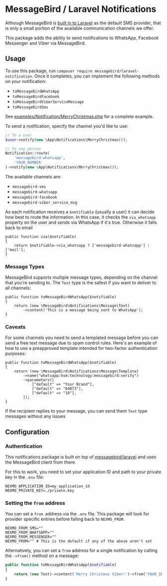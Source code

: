# MessageBird / Laravel Notifications

Although MessageBird is [built in to Laravel](https://laravel.com/docs/5.7/notifications#sms-notifications) as the default SMS provider, that is only a small portion of the available communication channels we offer.

This package adds the ability to send notifications to WhatsApp, Facebook Messenger and Viber via MessageBird.

## Usage

To use this package, run `composer require messagebird/laravel-notification`. Once it completes, you can implement the following methods on your notification:

* `toMessageBirdWhatsApp`
* `toMessageBirdFacebook`
* `toMessageBirdViberServiceMessage`
* `toMessageBirdSms`

See [examples/Notification/MerryChristmas.php](examples/Notification/MerryChristmas.php) for a complete example.

To send a notification, specify the channel you'd like to use:

```php
// To a user
$user->notify(new \App\Notifications\MerryChristmas());

// To any person
Notification::route(
    'messagebird-whatsapp',
    'YOUR_NUMBER'
)->notify(new \App\Notifications\MerryChristmas());
```

The available channels are:

* `messagebird-sms`
* `messagebird-whatsapp`
* `messagebird-facebook`
* `messagebird-viber_service_msg`

As each notification receives a `$notifiable` (usually a user) it can decide how best to route the information. In this case, it checks the `via_whatsapp` property on the user and sends via WhatsApp if it's true. Otherwise it falls back to email

```
public function via($notifiable)
{
    return $notifiable->via_whatsapp ? ['messagebird-whatsapp'] : ['mail'];
}
```

### Message Types

MessageBird supports multiple message types, depending on the channel that you're sending to. The `Text` type is the safest if you want to deliver to all channels:

```
public function toMessageBirdWhatsApp($notifiable)
{
    return (new \MessageBird\Notifications\Message\Text)
        ->content('This is a message being sent to WhatsApp');
}
```

### Caveats

For some channels you need to send a templated message before you can send a free text message due to spam control rules. Here's an example of how to use a preapproved template intended for two-factor authentication purposes:

```
public function toMessageBirdWhatsApp($notifiable)
{
    return (new \MessageBird\Notifications\Message\Template)
        ->name("whatsapp:hsm:technology:messagebird:verify")
        ->parameters([
            ["default" => "Your Brand"],
            ["default" => "64873"],
            ["default" => "10"],
        ]);
}
```

If the recipient replies to your message, you can send them `Text` type messages without any issues

## Configuration

### Authentication

This notifications package is built on top of [messagebird/laravel](https://github.com/MessageBird/messagebird-laravel) and uses the MessageBird client from there.

For this to work, you need to set your application ID and path to your private key in the `.env` file:

```
NEXMO_APPLICATION_ID=my_application_id
NEXMO_PRIVATE_KEY=./private.key
```

### Setting the `from` address

You can set a `from `address via the `.env` file. This package will look for provider specific entries before falling back to `NEXMO_FROM`.

```
NEXMO_FROM_SMS=""
NEXMO_FROM_WHATSAPP=""
NEXMO_FROM_MESSENGER=""
NEXMO_FROM="" # This is the default if any of the above aren't set
```

Alternatively, you can set a `from` address for a single notification by calling the `->from()` method on a message:

```php
public function toMessageBirdWhatsApp($notifiable)
{
    return (new Text)->content('Merry Christmas Viber!')->from("YOUR_ID");
}
```
